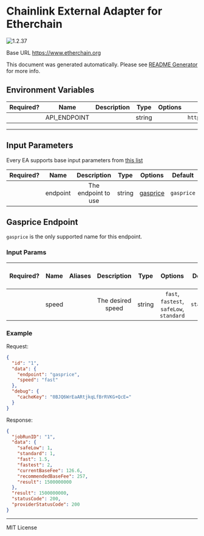 # Chainlink External Adapter for Etherchain

![1.2.37](https://img.shields.io/github/package-json/v/smartcontractkit/external-adapters-js?filename=packages/sources/etherchain/package.json)

Base URL https://www.etherchain.org

This document was generated automatically. Please see [README Generator](../../scripts#readme-generator) for more info.

## Environment Variables

| Required? |     Name     | Description |  Type  | Options |           Default            |
| :-------: | :----------: | :---------: | :----: | :-----: | :--------------------------: |
|           | API_ENDPOINT |             | string |         | `https://www.etherchain.org` |

---

## Input Parameters

Every EA supports base input parameters from [this list](../../core/bootstrap#base-input-parameters)

| Required? |   Name   |     Description     |  Type  |            Options             |  Default   |
| :-------: | :------: | :-----------------: | :----: | :----------------------------: | :--------: |
|           | endpoint | The endpoint to use | string | [gasprice](#gasprice-endpoint) | `gasprice` |

## Gasprice Endpoint

`gasprice` is the only supported name for this endpoint.

### Input Params

| Required? | Name  | Aliases |    Description    |  Type  |                 Options                  |  Default   | Depends On | Not Valid With |
| :-------: | :---: | :-----: | :---------------: | :----: | :--------------------------------------: | :--------: | :--------: | :------------: |
|           | speed |         | The desired speed | string | `fast`, `fastest`, `safeLow`, `standard` | `standard` |            |                |

### Example

Request:

```json
{
  "id": "1",
  "data": {
    "endpoint": "gasprice",
    "speed": "fast"
  },
  "debug": {
    "cacheKey": "0BJQ6WrEaARtjkqLfBrRVKG+QcE="
  }
}
```

Response:

```json
{
  "jobRunID": "1",
  "data": {
    "safeLow": 1,
    "standard": 1,
    "fast": 1.5,
    "fastest": 2,
    "currentBaseFee": 126.6,
    "recommendedBaseFee": 257,
    "result": 1500000000
  },
  "result": 1500000000,
  "statusCode": 200,
  "providerStatusCode": 200
}
```

---

MIT License
